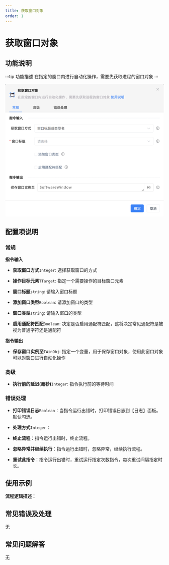 ```yaml
---
title: 获取窗口对象
order: 1
---
```


# 获取窗口对象

## 功能说明

:::tip 功能描述
在指定的窗口内进行自动化操作，需要先获取进程的窗口对象
:::

![获取窗口对象](../../assets/获取窗口对象_command.png)

## 配置项说明

### 常规

**指令输入**

- **获取窗口方式**`Integer`: 选择获取窗口的方式

- **操作目标元素**`TTarget`: 指定一个需要操作的目标窗口元素

- **窗口标题**`string`: 请输入窗口标题

- **添加窗口类型**`Boolean`: 请添加窗口的类型

- **窗口类型**`string`: 请输入窗口的类型

- **启用通配符匹配**`Boolean`: 决定是否启用通配符匹配，这将决定常见通配符是被视为普通字符还是通配符


**指令输出**

- **保存窗口实例至**`TWinObj`: 指定一个变量，用于保存窗口对象，使用此窗口对象可以对窗口进行自动化操作

### 高级

- **执行前的延迟(毫秒)**`Integer`: 指令执行前的等待时间

### 错误处理

- **打印错误日志**`Boolean`：当指令运行出错时，打印错误日志到【日志】面板。默认勾选。

- **处理方式**`Integer`：

 - **终止流程**：指令运行出错时，终止流程。

 - **忽略异常并继续执行**：指令运行出错时，忽略异常，继续执行流程。

 - **重试此指令**：指令运行出错时，重试运行指定次数指令，每次重试间隔指定时长。

## 使用示例

**流程逻辑描述：** 

## 常见错误及处理

无

## 常见问题解答

无

